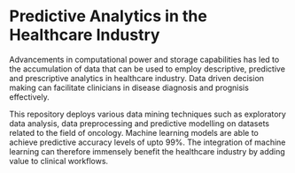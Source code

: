 # Predictive Analytics in the Healthcare Industry


Advancements in computational power and storage capabilities has led to the 
accumulation of data that can be used to employ descriptive, predictive and prescriptive analytics 
in healthcare industry. Data driven decision making can facilitate clinicians in disease diagnosis and prognisis effectively. 

This repository deploys various data mining techniques such as exploratory data analysis, data preprocessing and predictive modelling on datasets related to the field of oncology. Machine learning models are able to achieve predictive accuracy levels of upto 99%. The integration of machine learning can therefore immensely benefit the healthcare industry by adding value to clinical workflows. 
